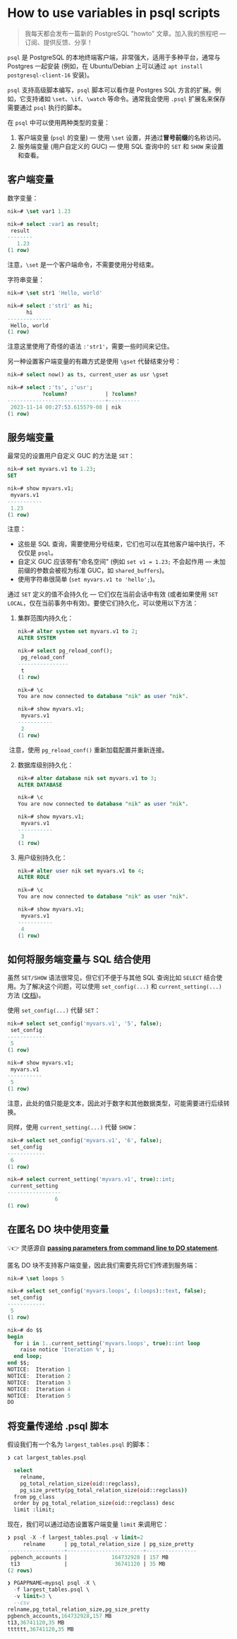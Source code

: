 # How to use variables in psql scripts

>我每天都会发布一篇新的 PostgreSQL "howto" 文章。加入我的旅程吧 — 订阅、提供反馈、分享！

`psql` 是 PostgreSQL 的本地终端客户端，非常强大，适用于多种平台，通常与 Postgres 一起安装 (例如，在 Ubuntu/Debian 上可以通过 `apt install postgresql-client-16` 安装)。

`psql` 支持高级脚本编写，`psql` 脚本可以看作是 Postgres SQL 方言的扩展。例如，它支持诸如 `\set`、`\if`、`\watch` 等命令。通常我会使用 `.psql` 扩展名来保存需要通过 `psql` 执行的脚本。

在 `psql` 中可以使用两种类型的变量：

1. 客户端变量 (`psql` 的变量) — 使用 `\set` 设置，并通过**冒号前缀**的名称访问。
2. 服务端变量 (用户自定义的 GUC) — 使用 SQL 查询中的 `SET` 和 `SHOW` 来设置和查看。

## 客户端变量

数字变量：

```sql
nik=# \set var1 1.23

nik=# select :var1 as result;
 result
--------
   1.23
(1 row)
```

注意，`\set` 是一个客户端命令，不需要使用分号结束。

字符串变量：

```sql
nik=# \set str1 'Hello, world'

nik=# select :'str1' as hi;
      hi
--------------
 Hello, world
(1 row)
```

注意这里使用了奇怪的语法 `:'str1'`，需要一些时间来记住。

另一种设置客户端变量的有趣方式是使用 `\gset` 代替结束分号：

```sql
nik=# select now() as ts, current_user as usr \gset

nik=# select :'ts', :'usr';
           ?column?            | ?column?
-------------------------------+----------
 2023-11-14 00:27:53.615579-08 | nik
(1 row)
```

## 服务端变量

最常见的设置用户自定义 GUC 的方法是 `SET`：

```sql
nik=# set myvars.v1 to 1.23;
SET

nik=# show myvars.v1;
 myvars.v1
-----------
 1.23
(1 row)
```

注意：

- 这些是 SQL 查询，需要使用分号结束，它们也可以在其他客户端中执行，不仅仅是 `psql`。
- 自定义 GUC 应该带有"命名空间" (例如 `set v1 = 1.23;` 不会起作用 — 未加前缀的参数会被视为标准 GUC，如 `shared_buffers`)。
- 使用字符串很简单 (`set myvars.v1 to 'hello';`)。

通过 `SET` 定义的值不会持久化 — 它们仅在当前会话中有效 (或者如果使用 `SET LOCAL`，仅在当前事务中有效)。要使它们持久化，可以使用以下方法：

1. 集群范围内持久化：

   ~~~sql
   nik=# alter system set myvars.v1 to 2;
   ALTER SYSTEM
   
   nik=# select pg_reload_conf();
    pg_reload_conf
   ----------------
    t
   (1 row)
   
   nik=# \c
   You are now connected to database "nik" as user "nik".
   
   nik=# show myvars.v1;
    myvars.v1
   -----------
    2
   (1 row)
   ~~~

​	注意，使用 `pg_reload_conf()` 重新加载配置并重新连接。

2. 数据库级别持久化：

   ~~~sql
   nik=# alter database nik set myvars.v1 to 3;
   ALTER DATABASE
   
   nik=# \c
   You are now connected to database "nik" as user "nik".
   
   nik=# show myvars.v1;
    myvars.v1
   -----------
    3
   (1 row)
   ~~~

3. 用户级别持久化：

   ~~~sql
   nik=# alter user nik set myvars.v1 to 4;
   ALTER ROLE
   
   nik=# \c
   You are now connected to database "nik" as user "nik".
   
   nik=# show myvars.v1;
    myvars.v1
   -----------
    4
   (1 row)
   ~~~

## 如何将服务端变量与 SQL 结合使用

虽然 `SET/SHOW` 语法很常见，但它们不便于与其他 SQL 查询比如 `SELECT` 结合使用。为了解决这个问题，可以使用 `set_config(...)` 和 `current_setting(...)` 方法 ([文档](https://postgresql.org/docs/current/functions-admin.html#FUNCTIONS-ADMIN-SET))。

使用 `set_config(...)` 代替 `SET`：

```sql
nik=# select set_config('myvars.v1', '5', false);
 set_config
------------
 5
(1 row)

nik=# show myvars.v1;
 myvars.v1
-----------
 5
(1 row)
```

注意，此处的值只能是文本，因此对于数字和其他数据类型，可能需要进行后续转换。

同样，使用 `current_setting(...)` 代替 `SHOW`：

```sql
nik=# select set_config('myvars.v1', '6', false);
 set_config
------------
 6
(1 row)

nik=# select current_setting('myvars.v1', true)::int;
 current_setting
-----------------
               6
(1 row)
```

## 在匿名 DO 块中使用变量

💡👉 灵感源自 **[passing parameters from command line to DO statement](https://postgres.cz/wiki/PostgreSQL_SQL_Tricks#Passing_parameters_from_command_line_to_DO_statement)**.

匿名 DO 块不支持客户端变量，因此我们需要先将它们传递到服务端：

```sql
nik=# \set loops 5

nik=# select set_config('myvars.loops', (:loops)::text, false);
 set_config
------------
 5
(1 row)

nik=# do $$
begin
  for i in 1..current_setting('myvars.loops', true)::int loop
    raise notice 'Iteration %', i;
  end loop;
end $$;
NOTICE:  Iteration 1
NOTICE:  Iteration 2
NOTICE:  Iteration 3
NOTICE:  Iteration 4
NOTICE:  Iteration 5
DO
```

## 将变量传递给 .psql 脚本

假设我们有一个名为 `largest_tables.psql` 的脚本：

```bash
❯ cat largest_tables.psql

  select
    relname,
    pg_total_relation_size(oid::regclass),
    pg_size_pretty(pg_total_relation_size(oid::regclass))
  from pg_class
  order by pg_total_relation_size(oid::regclass) desc
  limit :limit;
```

现在，我们可以通过动态设置客户端变量 `limit` 来调用它：

```sql
❯ psql -X -f largest_tables.psql -v limit=2
     relname      | pg_total_relation_size | pg_size_pretty
------------------+------------------------+----------------
 pgbench_accounts |              164732928 | 157 MB
 t13              |               36741120 | 35 MB
(2 rows)

❯ PGAPPNAME=mypsql psql -X \
  -f largest_tables.psql \
  -v limit=3 \
  --csv
relname,pg_total_relation_size,pg_size_pretty
pgbench_accounts,164732928,157 MB
t13,36741120,35 MB
tttttt,36741120,35 MB
```